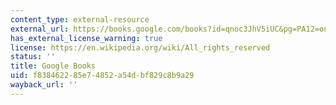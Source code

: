 ```yaml
---
content_type: external-resource
external_url: https://books.google.com/books?id=qnoc3JhV5iUC&pg=PA12=onepage#v=onepage&q&f=false
has_external_license_warning: true
license: https://en.wikipedia.org/wiki/All_rights_reserved
status: ''
title: Google Books
uid: f8384622-85e7-4852-a54d-bf829c8b9a29
wayback_url: ''
---
```

